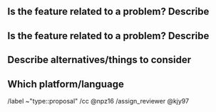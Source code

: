 ## Is the feature related to a problem? Describe



## Is the feature related to a problem? Describe



## Describe alternatives/things to consider



## Which platform/language




/label ~"type::proposal"
/cc @npz16
/assign_reviewer @kjy97
